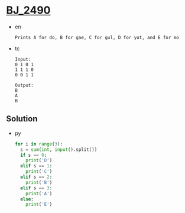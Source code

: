 # [BJ_2490](https://acmicpc.net/problem/2490)

* en

  ```en
  Prints A for do, B for gae, C for gul, D for yut, and E for mo
  ```

* tc

  ```tc
  Input:
  0 1 0 1
  1 1 1 0
  0 0 1 1

  Output:
  B
  A
  B
  ```

## Solution

* py

  ```py
  for i in range(3):
    s = sum(int, input().split())
    if s == 0:
      print('D')
    elif s == 1:
      print('C')
    elif s == 2:
      print('B')
    elif s == 3:
      print('A')
    else:
      print('E')
  ```
